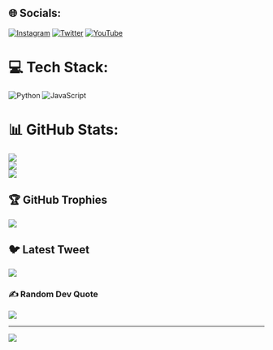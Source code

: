 
## 🌐 Socials:
[![Instagram](https://img.shields.io/badge/Instagram-%23E4405F.svg?logo=Instagram&logoColor=white)](https://instagram.com/devsorena) [![Twitter](https://img.shields.io/badge/Twitter-%231DA1F2.svg?logo=Twitter&logoColor=white)](https://twitter.com/devsorena) [![YouTube](https://img.shields.io/badge/YouTube-%23FF0000.svg?logo=YouTube&logoColor=white)](https://youtube.com/@devsorena) 

# 💻 Tech Stack:
![Python](https://img.shields.io/badge/python-3670A0?style=for-the-badge&logo=python&logoColor=ffdd54) ![JavaScript](https://img.shields.io/badge/javascript-%23323330.svg?style=for-the-badge&logo=javascript&logoColor=%23F7DF1E)
# 📊 GitHub Stats:
![](https://github-readme-stats.vercel.app/api?username=sourenadeveloper&theme=dark&hide_border=false&include_all_commits=false&count_private=false)<br/>
![](https://github-readme-streak-stats.herokuapp.com/?user=sourenadeveloper&theme=dark&hide_border=false)<br/>
![](https://github-readme-stats.vercel.app/api/top-langs/?username=sourenadeveloper&theme=dark&hide_border=false&include_all_commits=false&count_private=false&layout=compact)

## 🏆 GitHub Trophies
![](https://github-profile-trophy.vercel.app/?username=sourenadeveloper&theme=radical&no-frame=true&no-bg=false&margin-w=4)

## 🐦 Latest Tweet
[![](https://gtce.itsvg.in/api?username=devsorena)](https://github.com/VishwaGauravIn/github-twitter-card-embed)

### ✍️ Random Dev Quote
![](https://quotes-github-readme.vercel.app/api?type=horizontal&theme=tokyonight)

---
[![](https://visitcount.itsvg.in/api?id=sourenadeveloper&icon=0&color=0)](https://visitcount.itsvg.in)

<!-- Proudly created with GPRM ( https://gprm.itsvg.in ) -->
